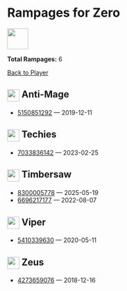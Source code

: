 # Rampages for Zero
<img src="https://avatars.steamstatic.com/c0a975434fc5b15f662cbe8214fc898c493b55ea_full.jpg" width="48" height="48"/>

**Total Rampages:** 6

[Back to Player](./README.md)

## <img src="https://cdn.cloudflare.steamstatic.com/apps/dota2/images/dota_react/heroes/unknown.png" width="28" style="vertical-align:middle"/> Anti-Mage

- [5150851292](https://www.opendota.com/matches/5150851292) — 2019-12-11

## <img src="https://cdn.cloudflare.steamstatic.com/apps/dota2/images/dota_react/heroes/unknown.png" width="28" style="vertical-align:middle"/> Techies

- [7033836142](https://www.opendota.com/matches/7033836142) — 2023-02-25

## <img src="https://cdn.cloudflare.steamstatic.com/apps/dota2/images/dota_react/heroes/unknown.png" width="28" style="vertical-align:middle"/> Timbersaw

- [8300005778](https://www.opendota.com/matches/8300005778) — 2025-05-19
- [6696217177](https://www.opendota.com/matches/6696217177) — 2022-08-07

## <img src="https://cdn.cloudflare.steamstatic.com/apps/dota2/images/dota_react/heroes/unknown.png" width="28" style="vertical-align:middle"/> Viper

- [5410339630](https://www.opendota.com/matches/5410339630) — 2020-05-11

## <img src="https://cdn.cloudflare.steamstatic.com/apps/dota2/images/dota_react/heroes/unknown.png" width="28" style="vertical-align:middle"/> Zeus

- [4273659076](https://www.opendota.com/matches/4273659076) — 2018-12-16

